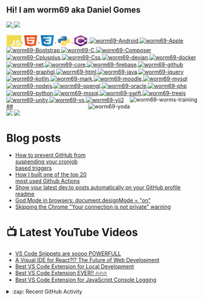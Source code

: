 
## Hi! I am worm69 aka Daniel Gomes

 <div>
  <a href="https://github.com/worm69">
  <img height="180em" src="https://github-readme-stats.vercel.app/api?username=worm69&show_icons=true&theme=dracula&include_all_commits=true&count_private=true"/>
  <img height="180em" src="https://github-readme-stats.vercel.app/api/top-langs/?username=worm69&layout=compact&langs_count=7&theme=dracula"/>
</div>
<div style="display: inline_block"><br>
  <img align="center" alt="worm69-Js" height="30" width="40" src="https://raw.githubusercontent.com/devicons/devicon/master/icons/javascript/javascript-plain.svg">
  <img align="center" alt="worm69-HTML" height="30" width="40" src="https://raw.githubusercontent.com/devicons/devicon/master/icons/html5/html5-original.svg">
  <img align="center" alt="worm69-CSS" height="30" width="40" src="https://raw.githubusercontent.com/devicons/devicon/master/icons/css3/css3-original.svg">
  <img align="center" alt="worm69-Python" height="30" width="40" src="https://raw.githubusercontent.com/devicons/devicon/master/icons/python/python-original.svg">
  <img align="center" alt="worm69-Csharp" height="30" width="40" src="https://raw.githubusercontent.com/devicons/devicon/master/icons/csharp/csharp-original.svg">
  <img align="center" alt="worm69-Android" height="30" width="40" src="https://cdn.jsdelivr.net/gh/devicons/devicon/icons/android/android-plain-wordmark.svg">
    <img align="center" alt="worm69-Apple" height="30" width="40" src="https://cdn.jsdelivr.net/gh/devicons/devicon/icons/apple/apple-original.svg">
   <img align="center" alt="worm69-Bootstrap" height="30" width="40" src="https://cdn.jsdelivr.net/gh/devicons/devicon/icons/bootstrap/bootstrap-original.svg">
   <img align="center" alt="worm69-C" height="30" width="40" src="https://cdn.jsdelivr.net/gh/devicons/devicon/icons/c/c-original.svg">
     <img align="center" alt="worm69-Composer" height="30" width="40" src="https://cdn.jsdelivr.net/gh/devicons/devicon/icons/composer/composer-line-wordmark.svg">
    <img align="center" alt="worm69-Cplusplus" height="30" width="40" src="https://cdn.jsdelivr.net/gh/devicons/devicon/icons/cplusplus/cplusplus-original.svg">
      <img align="center" alt="worm69-Css" height="30" width="40" src="https://cdn.jsdelivr.net/gh/devicons/devicon/icons/css3/css3-plain-wordmark.svg">
     <img align="center" alt="worm69-devian" height="30" width="40" src="https://cdn.jsdelivr.net/gh/devicons/devicon/icons/debian/debian-plain-wordmark.svg">
   <img align="center" alt="worm69-docker" height="30" width="40" src="https://cdn.jsdelivr.net/gh/devicons/devicon/icons/docker/docker-original-wordmark.svg">
    <img align="center" alt="worm69-net" height="30" width="40" src="https://cdn.jsdelivr.net/gh/devicons/devicon/icons/dot-net/dot-net-original-wordmark.svg">
      <img align="center" alt="worm69-core" height="30" width="40" src="https://cdn.jsdelivr.net/gh/devicons/devicon/icons/dotnetcore/dotnetcore-original.svg">
  <img align="center" alt="worm69-firebase" height="30" width="40" src="https://cdn.jsdelivr.net/gh/devicons/devicon/icons/firebase/firebase-plain-wordmark.svg">
  <img align="center" alt="worm69-github" height="30" width="40" src="https://cdn.jsdelivr.net/gh/devicons/devicon/icons/github/github-original.svg">
    <img align="center" alt="worm69-graphql" height="30" width="40" src="https://cdn.jsdelivr.net/gh/devicons/devicon/icons/graphql/graphql-plain-wordmark.svg">
   <img align="center" alt="worm69-html" height="30" width="40" src="https://cdn.jsdelivr.net/gh/devicons/devicon/icons/html5/html5-plain-wordmark.svg">
     <img align="center" alt="worm69-java" height="30" width="40" src="https://cdn.jsdelivr.net/gh/devicons/devicon/icons/java/java-original-wordmark.svg">
       <img align="center" alt="worm69-jquery" height="30" width="40" src="https://cdn.jsdelivr.net/gh/devicons/devicon/icons/jquery/jquery-original-wordmark.svg">
      <img align="center" alt="worm69-kotlin" height="30" width="40" src="https://cdn.jsdelivr.net/gh/devicons/devicon/icons/kotlin/kotlin-original-wordmark.svg">
        <img align="center" alt="worm69-mark" height="30" width="40" src="https://cdn.jsdelivr.net/gh/devicons/devicon/icons/markdown/markdown-original.svg">
     <img align="center" alt="worm69-moodle" height="30" width="40" src="https://cdn.jsdelivr.net/gh/devicons/devicon/icons/moodle/moodle-original-wordmark.svg">
  <img align="center" alt="worm69-mysql" height="30" width="40" src="https://cdn.jsdelivr.net/gh/devicons/devicon/icons/mysql/mysql-original-wordmark.svg">
    <img align="center" alt="worm69-nodejs" height="30" width="40" src="https://cdn.jsdelivr.net/gh/devicons/devicon/icons/nodejs/nodejs-original-wordmark.svg">
    <img align="center" alt="worm69-opengl" height="30" width="40" src="https://cdn.jsdelivr.net/gh/devicons/devicon/icons/opengl/opengl-plain.svg">
  
  <img align="center" alt="worm69-oracle" height="30" width="40" src="https://cdn.jsdelivr.net/gh/devicons/devicon/icons/oracle/oracle-original.svg">
    <img align="center" alt="worm69-php" height="30" width="40" src="https://cdn.jsdelivr.net/gh/devicons/devicon/icons/php/php-plain.svg">
   <img align="center" alt="worm69-python" height="30" width="40" src="https://cdn.jsdelivr.net/gh/devicons/devicon/icons/python/python-original-wordmark.svg">
     <img align="center" alt="worm69-mssql" height="30" width="40" src="https://cdn.jsdelivr.net/gh/devicons/devicon/icons/microsoftsqlserver/microsoftsqlserver-plain-wordmark.svg">
    <img align="center" alt="worm69-swift" height="30" width="40" src="https://cdn.jsdelivr.net/gh/devicons/devicon/icons/swift/swift-original-wordmark.svg">
      <img align="center" alt="worm69-treejs" height="30" width="40" src="https://cdn.jsdelivr.net/gh/devicons/devicon/icons/threejs/threejs-original-wordmark.svg">
     <img align="center" alt="worm69-unity" height="30" width="40" src="https://cdn.jsdelivr.net/gh/devicons/devicon/icons/unity/unity-original-wordmark.svg">
       <img align="center" alt="worm69-vs" height="30" width="40" src="https://cdn.jsdelivr.net/gh/devicons/devicon/icons/visualstudio/visualstudio-plain.svg">
      <img align="center" alt="worm69-yii2" height="30" width="40" src="https://cdn.jsdelivr.net/gh/devicons/devicon/icons/yii/yii-original-wordmark.svg">

  <img align="right" height="180em" alt="worm69-worms-training" src="https://c.tenor.com/UZacyI4MaJIAAAAi/worms-ejercicio.gif">
  <img align="right" height="180em" alt="worm69-yoda" src="https://media3.giphy.com/media/aKVtbgxmFukDu/giphy.gif?cid=ecf05e473ztsekpk10i21ldmv2xe4xaa1px7ep98gexcn6mg&rid=giphy.gif&ct=g">
</div>
    ##

<div>
  <a href = "mailto:gomes[removeMeToAVoidSpam]danielbm@gmail.com"><img src="https://img.shields.io/badge/-Gmail-%23333?style=for-the-badge&logo=gmail&logoColor=white" target="_blank"></a>
  <a href="https://www.linkedin.com/in/daniel-bm-gomes" target="_blank"><img src="https://img.shields.io/badge/-LinkedIn-%230077B5?style=for-the-badge&logo=linkedin&logoColor=white" target="_blank"></a>

# Blog posts
<!-- BLOG-POST-LIST:START -->
- [How to prevent GitHub from suspending your cronjob based triggers](https://dev.to/gautamkrishnar/how-to-prevent-github-from-suspending-your-cronjob-based-triggers-knf)
- [How I built one of the top 20 most used Github Actions](https://www.gautamkrishnar.com/how-i-built-one-of-the-top-20-most-used-github-actions/)
- [Show your latest dev.to posts automatically on your GitHub profile readme](https://dev.to/gautamkrishnar/show-your-latest-dev-to-posts-automatically-in-your-github-profile-readme-3nk8)
- [God Mode in browsers: document.designMode = &quot;on&quot;](https://dev.to/gautamkrishnar/god-mode-in-browsers-document-designmode-on-2pmo)
- [Skipping the Chrome &quot;Your connection is not private&quot; warning](https://dev.to/gautamkrishnar/quickbits-1-skipping-the-chrome-your-connection-is-not-private-warning-4kp1)
<!-- BLOG-POST-LIST:END -->
# 📺 Latest YouTube Videos

<!-- YOUTUBE:START -->
- [VS Code Snippets are soooo POWERFULL](https://www.youtube.com/watch?v=2PYVNECKzQ4)
- [A Visual IDE for React?!? The Future of Web Development](https://www.youtube.com/watch?v=cKfevf-iIHA)
- [Best VS Code Extension for Local Development](https://www.youtube.com/watch?v=taN8XGQXxIM)
- [Best VS Code Extension EVER!! 🔥🔥🔥](https://www.youtube.com/watch?v=9Ih0OHQ_3B8)
- [Best VS Code Extension for JavaScript Console Logging](https://www.youtube.com/watch?v=tLZnV1YO45g)
<!-- YOUTUBE:END -->

<details>
  <summary>:zap: Recent GitHub Activity</summary>
  
<!--START_SECTION:activity-->
<!--END_SECTION:activity-->

</details>

<!-- https://github.com/codeSTACKr/codeSTACKr/blob/master/README.md>
![Snake animation](https://github.com/worm69/worm69/blob/output/github-contribution-grid-snake.svg)
